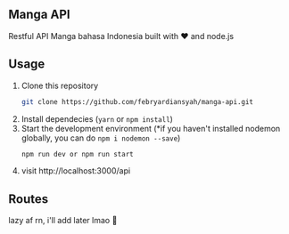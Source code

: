 ## Manga API
Restful API Manga bahasa Indonesia built with ❤️ and node.js

## Usage
1. Clone this repository
    ```bash
    git clone https://github.com/febryardiansyah/manga-api.git
    ```
2. Install dependecies (`yarn` or `npm install`)
3. Start the development environment (*if you haven't installed nodemon globally, you can do `npm i nodemon --save`)
    ```bash
    npm run dev or npm run start
    ```
4. visit http://localhost:3000/api

## Routes
lazy af rn, i'll add later lmao 😬